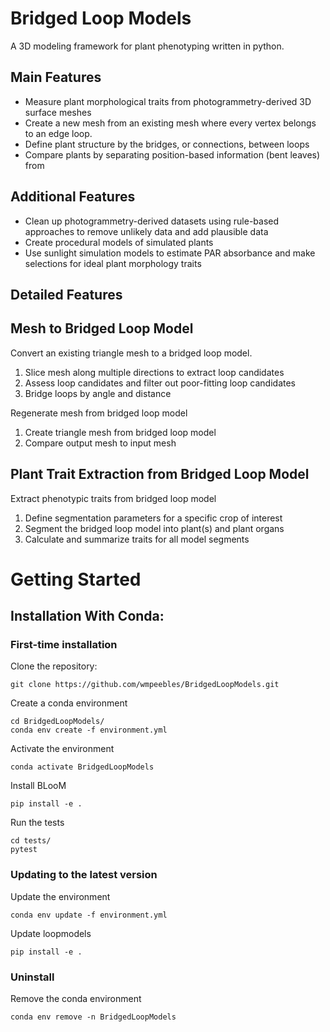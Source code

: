 # Bridged Loop Models

A 3D modeling framework for plant phenotyping written in python.

## Main Features

- Measure plant morphological traits from photogrammetry-derived 3D surface meshes
- Create a new mesh from an existing mesh where every vertex belongs to an edge loop.
- Define plant structure by the bridges, or connections, between loops
- Compare plants by separating position-based information (bent leaves) from

## Additional Features

- Clean up photogrammetry-derived datasets using rule-based approaches to remove unlikely data and add plausible data
- Create procedural models of simulated plants
- Use sunlight simulation models to estimate PAR absorbance and make selections
for ideal plant morphology traits

## Detailed Features

## Mesh to Bridged Loop Model

Convert an existing triangle mesh to a bridged loop model.

1. Slice mesh along multiple directions to extract loop candidates
2. Assess loop candidates and filter out poor-fitting loop candidates
3. Bridge loops by angle and distance

Regenerate mesh from bridged loop model

1. Create triangle mesh from bridged loop model
2. Compare output mesh to input mesh

## Plant Trait Extraction from Bridged Loop Model

Extract phenotypic traits from bridged loop model

1. Define segmentation parameters for a specific crop of interest
2. Segment the bridged loop model into plant(s) and plant organs
3. Calculate and summarize traits for all model segments

# Getting Started

## Installation With Conda:

### First-time installation
Clone the repository:
```commandline
git clone https://github.com/wmpeebles/BridgedLoopModels.git
```

Create a conda environment
```commandline
cd BridgedLoopModels/
conda env create -f environment.yml
```

Activate the environment
```commandline
conda activate BridgedLoopModels
```

Install BLooM
```commandline
pip install -e .
```

Run the tests
```commandline
cd tests/
pytest
```

### Updating to the latest version

Update the environment
```commandline
conda env update -f environment.yml
```

Update loopmodels
```commandline
pip install -e .
```

### Uninstall

Remove the conda environment
```commandline
conda env remove -n BridgedLoopModels
```
